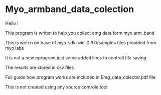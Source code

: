 # Myo_armband_data_colection
Hello !

This program is writen to help you collect emg data form myo arm_band

This is writen on base of myo-sdk-win-0.9.0/samples files provided from myo labs

It is not a new pprogram just some added lines to controll file saving

The results are stored in csv files

Full guide how program works are included in Emg_data_colector.pdf file

This is not created using any source controle tool
